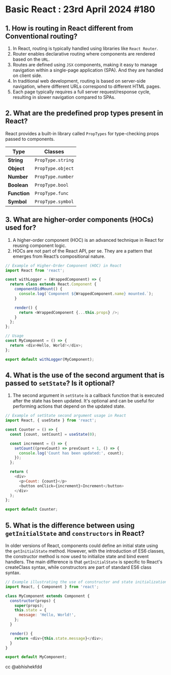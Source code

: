 # Basic React : 23rd April 2024 #180
## 1. How is routing in React different from Conventional routing?
1. In React, routing is typically handled using libraries like `React Router`.
2. Router enables declarative routing where components are rendered based on the `URL`.
3. Routes are defined using `JSX` components, making it easy to manage navigation within a single-page application (SPA). And they are handled on client side.
4. In traditional web development, routing is based on server-side navigation, where different URLs correspond to different HTML pages.
5. Each page typically requires a full server request/response cycle, resulting in slower navigation compared to SPAs.
## 2. What are the predefined prop types present in React?
React provides a built-in library called `PropTypes` for type-checking props passed to components.

| Type         | Classes           |
| ------------ | ----------------- |
| **String**   | `PropType.string` |
| **Object**   | `PropType.object` |
| **Number**   | `PropType.number` |
| **Boolean**  | `PropType.bool`   |
| **Function** | `PropType.func`   |
| **Symbol**   | `PropType.symbol` |
## 3. What are higher-order components (HOCs) used for?
1. A higher-order component (HOC) is an advanced technique in React for reusing component logic. 
2. HOCs are not part of the React API, per se. They are a pattern that emerges from React’s compositional nature.

```javaScript
// Example of Higher-Order Component (HOC) in React
import React from 'react';

const withLogger = (WrappedComponent) => {
  return class extends React.Component {
    componentDidMount() {
      console.log(`Component ${WrappedComponent.name} mounted.`);
    }

    render() {
      return <WrappedComponent {...this.props} />;
    }
  };
};

// Usage
const MyComponent = () => {
  return <div>Hello, World!</div>;
};

export default withLogger(MyComponent);

```


## 4. What is the use of the second argument that is passed to `setState`? Is it optional?

1. The second argument in `setState` is a callback function that is executed after the state has been updated. It's optional and can be useful for performing actions that depend on the updated state.

```javaScript
// Example of setState second argument usage in React
import React, { useState } from 'react';

const Counter = () => {
  const [count, setCount] = useState(0);

  const increment = () => {
    setCount((prevCount) => prevCount + 1, () => {
      console.log('Count has been updated:', count);
    });
  };

  return (
    <div>
      <p>Count: {count}</p>
      <button onClick={increment}>Increment</button>
    </div>
  );
};

export default Counter;

```
## 5. What is the difference between using `getInitialState` and `constructors` in React?

In older versions of React, components could define an initial state using the `getInitialState` method. However, with the introduction of ES6 classes, the constructor method is now used to initialize state and bind event handlers. The main difference is that `getInitialState` is specific to React's createClass syntax, while constructors are part of standard ES6 class syntax.


```javascript
// Example illustrating the use of constructor and state initialization in React
import React, { Component } from 'react';

class MyComponent extends Component {
  constructor(props) {
    super(props);
    this.state = {
      message: 'Hello, World!',
    };
  }

  render() {
    return <div>{this.state.message}</div>;
  }
}

export default MyComponent;

```

cc @abhishekfdd